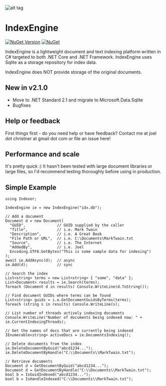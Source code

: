 ![alt tag](https://github.com/jchristn/indexengine/blob/master/assets/icon.png)

# IndexEngine

[![NuGet Version](https://img.shields.io/nuget/v/IndexEngine.svg?style=flat)](https://www.nuget.org/packages/IndexEngine/) [![NuGet](https://img.shields.io/nuget/dt/IndexEngine.svg)](https://www.nuget.org/packages/IndexEngine) 

IndexEngine is a lightweight document and text indexing platform written in C# targeted to both .NET Core and .NET Framework.  IndexEngine uses Sqlite as a storage repository for index data. 

IndexEngine does NOT provide storage of the original documents.

## New in v2.1.0

- Move to .NET Standard 2.1 and migrate to Microsoft.Data.Sqlite
- Bugfixes

## Help or feedback

First things first - do you need help or have feedback?  Contact me at joel dot christner at gmail dot com or file an issue here!

## Performance and scale

It's pretty quick :)  It hasn't been tested with large document libraries or large files, so I'd recommend testing thoroughly before using in production. 

## Simple Example
```
using Indexer;

IndexEngine ie = new IndexEngine("idx.db");

// Add a document
Document d = new Document(
  "GUID",              // GUID supplied by the caller
  "Title",             // i.e. Mark Twain
  "Description",       // i.e. A Great Book
  "File Path or URL",  // i.e. C:\Documents\MarkTwain.txt
  "Source",            // i.e. The Internet
  "AddedBy",           // i.e. Joel
  Encoding.UTF8.GetBytes("This is some sample data for indexing")
);
await ie.AddAsync(d);  // async
ie.Add(d);             // sync

// Search the index
List<string> terms = new List<string> { "some", "data" };
List<Document> results = ie.Search(terms);
foreach (Document d in results) Console.WriteLine(d.ToString());

// Find document GUIDs where terms can be found
List<string> guids = i.e.GetDocumentGuidsByTerms(terms);
foreach (string s in results) Console.WriteLine(s);

// List number of threads actively indexing documents
Console.WriteLine("Number of documents being indexed now: " + ie.CurrentIndexingThreads);

// Get the names of docs that are currently being indexed
IEnumerable<string> activeDocs = ie.DocumentsIndexing();

// Delete documents from the index
ie.DeleteDocumentByGuid("abcd1234...");
ie.DeleteDocumentByHandle("C:\\Documents\\MarkTwain.txt");

// Retrieve documents
Document d = GetDocumentByGuid("abcd1234...");
Document d = GetDocumentByHandle("C:\\Documents\\MarkTwain.txt");
bool b = IsGuidIndexed("abcd1234...");
bool b = IsHandleIndexed("C:\\Documents\\MarkTwain.txt");
```
